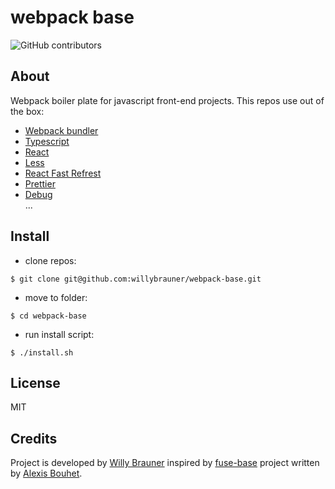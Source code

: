 # webpack base

![GitHub contributors](https://img.shields.io/github/contributors/willybrauner/webpack-base)

## About

Webpack boiler plate for javascript front-end projects. This repos use out of the box:

- [Webpack bundler](https://webpack.js.org/)
- [Typescript](https://www.typescriptlang.org/)
- [React](https://reactjs.org/)
- [Less](http://lesscss.org/)
- [React Fast Refrest](https://github.com/pmmmwh/react-refresh-webpack-plugin)
- [Prettier](https://prettier.io/)
- [Debug](https://www.npmjs.com/package/debug)  
  ...

## Install

- clone repos:

```shell script
$ git clone git@github.com:willybrauner/webpack-base.git
```

- move to folder:

```shell script
$ cd webpack-base
```

- run install script:

```shell script
$ ./install.sh
```

## License

MIT

## Credits

Project is developed by [Willy Brauner](https://willybrauner.com) inspired by
[fuse-base](https://github.com/solid-js/fuse-base) project written by [Alexis Bouhet](https://zouloux.com).
